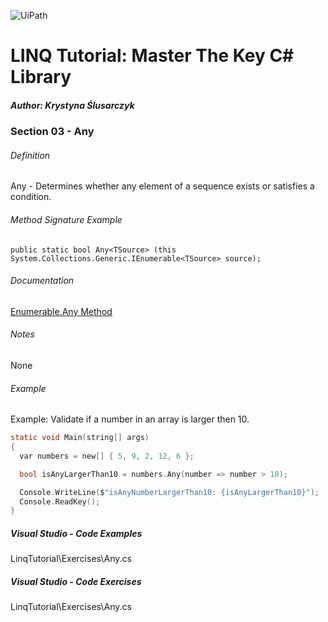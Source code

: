 ![UiPath](https://shonharsh.github.io/curriculum-vitae/Images/GitHub-Banner-CSharp-02.png)

# LINQ Tutorial: Master The Key C# Library

##### Author: Krystyna Ślusarczyk

### Section 03 - Any

###### Definition
Any - Determines whether any element of a sequence exists or satisfies a condition.

###### Method Signature Example
`public static bool Any<TSource> (this System.Collections.Generic.IEnumerable<TSource> source);`

###### Documentation
[Enumerable.Any Method](https://learn.microsoft.com/en-us/dotnet/api/system.linq.enumerable.any)

###### Notes
None

###### Example
Example: Validate if a number in an array is larger then 10.

```c
static void Main(string[] args)
{
  var numbers = new[] { 5, 9, 2, 12, 6 };

  bool isAnyLargerThan10 = numbers.Any(number => number > 10);

  Console.WriteLine($"isAnyNumberLargerThan10: {isAnyLargerThan10}");
  Console.ReadKey();
}
```
##### Visual Studio - Code Examples

LinqTutorial\Exercises\Any.cs

##### Visual Studio - Code Exercises

LinqTutorial\Exercises\Any.cs
